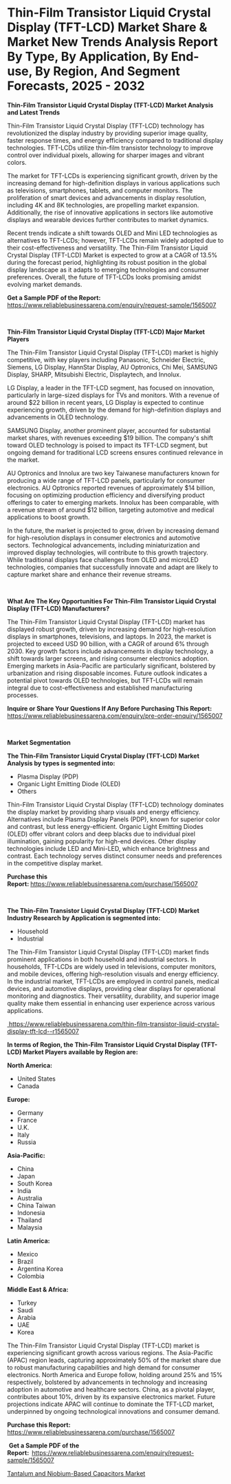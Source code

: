 <p><h1>Thin-Film Transistor Liquid Crystal Display (TFT-LCD) Market Share & Market New Trends Analysis Report By Type, By Application, By End-use, By Region, And Segment Forecasts, 2025 - 2032</h1></p><p><strong>Thin-Film Transistor Liquid Crystal Display (TFT-LCD) Market Analysis and Latest Trends</strong></p>
<p><p>Thin-Film Transistor Liquid Crystal Display (TFT-LCD) technology has revolutionized the display industry by providing superior image quality, faster response times, and energy efficiency compared to traditional display technologies. TFT-LCDs utilize thin-film transistor technology to improve control over individual pixels, allowing for sharper images and vibrant colors.</p><p>The market for TFT-LCDs is experiencing significant growth, driven by the increasing demand for high-definition displays in various applications such as televisions, smartphones, tablets, and computer monitors. The proliferation of smart devices and advancements in display resolution, including 4K and 8K technologies, are propelling market expansion. Additionally, the rise of innovative applications in sectors like automotive displays and wearable devices further contributes to market dynamics.</p><p>Recent trends indicate a shift towards OLED and Mini LED technologies as alternatives to TFT-LCDs; however, TFT-LCDs remain widely adopted due to their cost-effectiveness and versatility. The Thin-Film Transistor Liquid Crystal Display (TFT-LCD) Market is expected to grow at a CAGR of 13.5% during the forecast period, highlighting its robust position in the global display landscape as it adapts to emerging technologies and consumer preferences. Overall, the future of TFT-LCDs looks promising amidst evolving market demands.</p></p>
<p><strong>Get a Sample PDF of the Report:&nbsp;</strong> <a href="https://www.reliablebusinessarena.com/enquiry/request-sample/1565007?utm_campaign=2039&utm_medium=2&utm_source=Github&utm_content=ia&utm_term=12022025&utm_id=thin-film-transistor-liquid-crystal-display-tft-lcd">https://www.reliablebusinessarena.com/enquiry/request-sample/1565007</a></p>
<p>&nbsp;</p>
<p><strong>Thin-Film Transistor Liquid Crystal Display (TFT-LCD) Major Market Players</strong></p>
<p><p>The Thin-Film Transistor Liquid Crystal Display (TFT-LCD) market is highly competitive, with key players including Panasonic, Schneider Electric, Siemens, LG Display, HannStar Display, AU Optronics, Chi Mei, SAMSUNG Display, SHARP, Mitsubishi Electric, Displaytech, and Innolux. </p><p>LG Display, a leader in the TFT-LCD segment, has focused on innovation, particularly in large-sized displays for TVs and monitors. With a revenue of around $22 billion in recent years, LG Display is expected to continue experiencing growth, driven by the demand for high-definition displays and advancements in OLED technology.</p><p>SAMSUNG Display, another prominent player, accounted for substantial market shares, with revenues exceeding $19 billion. The company's shift toward OLED technology is poised to impact its TFT-LCD segment, but ongoing demand for traditional LCD screens ensures continued relevance in the market.</p><p>AU Optronics and Innolux are two key Taiwanese manufacturers known for producing a wide range of TFT-LCD panels, particularly for consumer electronics. AU Optronics reported revenues of approximately $14 billion, focusing on optimizing production efficiency and diversifying product offerings to cater to emerging markets. Innolux has been comparable, with a revenue stream of around $12 billion, targeting automotive and medical applications to boost growth.</p><p>In the future, the market is projected to grow, driven by increasing demand for high-resolution displays in consumer electronics and automotive sectors. Technological advancements, including miniaturization and improved display technologies, will contribute to this growth trajectory. While traditional displays face challenges from OLED and microLED technologies, companies that successfully innovate and adapt are likely to capture market share and enhance their revenue streams.</p></p>
<p>&nbsp;</p>
<p><strong>What Are The Key Opportunities For Thin-Film Transistor Liquid Crystal Display (TFT-LCD) Manufacturers?</strong></p>
<p><p>The Thin-Film Transistor Liquid Crystal Display (TFT-LCD) market has displayed robust growth, driven by increasing demand for high-resolution displays in smartphones, televisions, and laptops. In 2023, the market is projected to exceed USD 90 billion, with a CAGR of around 6% through 2030. Key growth factors include advancements in display technology, a shift towards larger screens, and rising consumer electronics adoption. Emerging markets in Asia-Pacific are particularly significant, bolstered by urbanization and rising disposable incomes. Future outlook indicates a potential pivot towards OLED technologies, but TFT-LCDs will remain integral due to cost-effectiveness and established manufacturing processes.</p></p>
<p><strong>Inquire or Share Your Questions If Any Before Purchasing This Report:</strong> <a href="https://www.reliablebusinessarena.com/enquiry/pre-order-enquiry/1565007?utm_campaign=2039&utm_medium=2&utm_source=Github&utm_content=ia&utm_term=12022025&utm_id=thin-film-transistor-liquid-crystal-display-tft-lcd">https://www.reliablebusinessarena.com/enquiry/pre-order-enquiry/1565007</a></p>
<p>&nbsp;</p>
<p><strong>Market Segmentation</strong></p>
<p><strong>The Thin-Film Transistor Liquid Crystal Display (TFT-LCD) Market Analysis by types is segmented into:</strong></p>
<p><ul><li>Plasma Display (PDP)</li><li>Organic Light Emitting Diode (OLED)</li><li>Others</li></ul></p>
<p><p>Thin-Film Transistor Liquid Crystal Display (TFT-LCD) technology dominates the display market by providing sharp visuals and energy efficiency. Alternatives include Plasma Display Panels (PDP), known for superior color and contrast, but less energy-efficient. Organic Light Emitting Diodes (OLED) offer vibrant colors and deep blacks due to individual pixel illumination, gaining popularity for high-end devices. Other display technologies include LED and Mini-LED, which enhance brightness and contrast. Each technology serves distinct consumer needs and preferences in the competitive display market.</p></p>
<p><strong>Purchase this Report:&nbsp;</strong><a href="https://www.reliablebusinessarena.com/purchase/1565007?utm_campaign=2039&utm_medium=2&utm_source=Github&utm_content=ia&utm_term=12022025&utm_id=thin-film-transistor-liquid-crystal-display-tft-lcd">https://www.reliablebusinessarena.com/purchase/1565007</a></p>
<p>&nbsp;</p>
<p><strong>The Thin-Film Transistor Liquid Crystal Display (TFT-LCD) Market Industry Research by Application is segmented into:</strong></p>
<p><ul><li>Household</li><li>Industrial</li></ul></p>
<p><p>The Thin-Film Transistor Liquid Crystal Display (TFT-LCD) market finds prominent applications in both household and industrial sectors. In households, TFT-LCDs are widely used in televisions, computer monitors, and mobile devices, offering high-resolution visuals and energy efficiency. In the industrial market, TFT-LCDs are employed in control panels, medical devices, and automotive displays, providing clear displays for operational monitoring and diagnostics. Their versatility, durability, and superior image quality make them essential in enhancing user experience across various applications.</p></p>
<p><a href="https://www.reliablebusinessarena.com/thin-film-transistor-liquid-crystal-display-tft-lcd--r1565007?utm_campaign=2039&utm_medium=2&utm_source=Github&utm_content=ia&utm_term=12022025&utm_id=thin-film-transistor-liquid-crystal-display-tft-lcd">&nbsp;https://www.reliablebusinessarena.com/thin-film-transistor-liquid-crystal-display-tft-lcd--r1565007</a></p>
<p><strong>In terms of Region, the Thin-Film Transistor Liquid Crystal Display (TFT-LCD) Market Players available by Region are:</strong></p>
<p>
    <p> <strong> North America: </strong>
        <ul>
            <li>United States</li>
            <li>Canada</li>
        </ul>
        </p> 
    <p> <strong> Europe: </strong>
        <ul>
            <li>Germany</li>
            <li>France</li>
            <li>U.K.</li>
            <li>Italy</li>
            <li>Russia</li>
        </ul>
        </p> 
    <p> <strong> Asia-Pacific: </strong>
        <ul>
            <li>China</li>
            <li>Japan</li>
            <li>South Korea</li>
            <li>India</li>
            <li>Australia</li>
            <li>China Taiwan</li>
            <li>Indonesia</li>
            <li>Thailand</li>
            <li>Malaysia</li>
        </ul>
        </p> 
    <p> <strong> Latin America: </strong>
        <ul>
            <li>Mexico</li>
            <li>Brazil</li>
            <li>Argentina Korea</li>
            <li>Colombia</li>
        </ul>
        </p> 
    <p> <strong> Middle East & Africa: </strong>
        <ul>
            <li>Turkey</li>
            <li>Saudi</li>
            <li>Arabia</li>
            <li>UAE</li>
            <li>Korea</li>
        </ul>
    </p>
    </p>
<p><p>The Thin-Film Transistor Liquid Crystal Display (TFT-LCD) market is experiencing significant growth across various regions. The Asia-Pacific (APAC) region leads, capturing approximately 50% of the market share due to robust manufacturing capabilities and high demand for consumer electronics. North America and Europe follow, holding around 25% and 15% respectively, bolstered by advancements in technology and increasing adoption in automotive and healthcare sectors. China, as a pivotal player, contributes about 10%, driven by its expansive electronics market. Future projections indicate APAC will continue to dominate the TFT-LCD market, underpinned by ongoing technological innovations and consumer demand.</p></p>
<p><strong>Purchase this Report: </strong><a href="https://www.reliablebusinessarena.com/purchase/1565007?utm_campaign=2039&utm_medium=2&utm_source=Github&utm_content=ia&utm_term=12022025&utm_id=thin-film-transistor-liquid-crystal-display-tft-lcd">https://www.reliablebusinessarena.com/purchase/1565007</a></p>
<p>&nbsp;<strong>Get a Sample PDF of the Report:&nbsp;&nbsp;</strong><a href="https://www.reliablebusinessarena.com/enquiry/request-sample/1565007?utm_campaign=2039&utm_medium=2&utm_source=Github&utm_content=ia&utm_term=12022025&utm_id=thin-film-transistor-liquid-crystal-display-tft-lcd">https://www.reliablebusinessarena.com/enquiry/request-sample/1565007</a></p>
<p><strong></strong></p>
<p><p><a href="https://github.com/SamiaChowdhury801/Market-Research-Report-List-1/blob/main/tantalum-and-niobium-based-capacitors-market.md?utm_campaign=2039&utm_medium=2&utm_source=Github&utm_content=ia&utm_term=12022025&utm_id=thin-film-transistor-liquid-crystal-display-tft-lcd">Tantalum and Niobium-Based Capacitors Market</a></p></p>